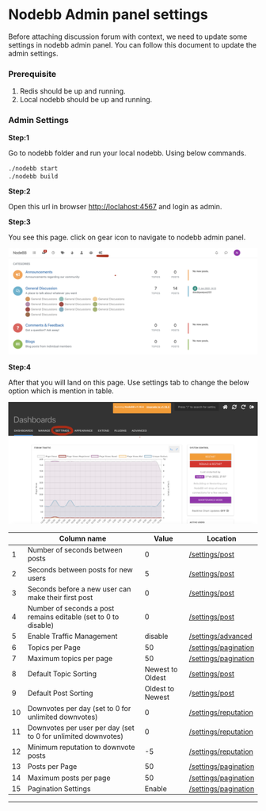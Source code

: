 # Nodebb Admin panel settings

Before attaching discussion forum with context, we need to update some settings in nodebb admin panel. You can follow this document to update the admin settings.

### **Prerequisite** <a href="#prerequisite" id="prerequisite"></a>

1. Redis should be up and running.
2. Local nodebb should be up and running.

### Admin Settings

**Step:1**

Go to nodebb folder and run your local nodebb. Using below commands.

```
./nodebb start
./nodebb build
```

**Step:2**

Open this url in browser [http://loclahost:4567](http://localhost:4567/) and login as admin.

**Step:3**

You see this page. click on gear icon to navigate to nodebb admin panel.

![](<../../../../.gitbook/assets/image (7).png>)

**Step:4**

After that you will land on this page. Use settings tab to change the below option which is mention in table.

![](<../../../../.gitbook/assets/image (3).png>)

|    | **Column name**                                                 | **Value**        | **Location**                                                                             |
| -- | --------------------------------------------------------------- | ---------------- | ---------------------------------------------------------------------------------------- |
| 1  | Number of seconds between posts                                 | 0                | [/settings/post](https://preprod.ntp.net.in/discussions/admin/settings/post)             |
| 2  | Seconds between posts for new users                             | 5                | [/settings/post](https://preprod.ntp.net.in/discussions/admin/settings/post)             |
| 3  | Seconds before a new user can make their first post             | 0                | [/settings/post](https://preprod.ntp.net.in/discussions/admin/settings/post)             |
| 4  | Number of seconds a post remains editable (set to 0 to disable) | 0                | [/settings/post](https://preprod.ntp.net.in/discussions/admin/settings/post)             |
| 5  | Enable Traffic Management                                       | disable          | [/settings/advanced](https://preprod.ntp.net.in/discussions/admin/settings/advanced)     |
| 6  | Topics per Page                                                 | 50               | [/settings/pagination](https://preprod.ntp.net.in/discussions/admin/settings/pagination) |
| 7  | Maximum topics per page                                         | 50               | [/settings/pagination](https://preprod.ntp.net.in/discussions/admin/settings/pagination) |
| 8  | Default Topic Sorting                                           | Newest to Oldest | [/settings/post](https://preprod.ntp.net.in/discussions/admin/settings/post)             |
| 9  | Default Post Sorting                                            | Oldest to Newest | /[settings/post](https://preprod.ntp.net.in/discussions/admin/settings/post)             |
| 10 | Downvotes per day (set to 0 for unlimited downvotes)            | 0                | [/settings/reputation](https://preprod.ntp.net.in/discussions/admin/settings/reputation) |
| 11 | Downvotes per user per day (set to 0 for unlimited downvotes)   | 0                | [/settings/reputation](https://preprod.ntp.net.in/discussions/admin/settings/reputation) |
| 12 | Minimum reputation to downvote posts                            | -5               | [/settings/reputation](https://preprod.ntp.net.in/discussions/admin/settings/reputation) |
| 13 | Posts per Page                                                  | 50               | [/settings/pagination](https://preprod.ntp.net.in/discussions/admin/settings/pagination) |
| 14 | Maximum posts per page                                          | 50               | [/settings/pagination](https://preprod.ntp.net.in/discussions/admin/settings/pagination) |
| 15 | Pagination Settings                                             | Enable           | [/settings/pagination](https://preprod.ntp.net.in/discussions/admin/settings/pagination) |

***
